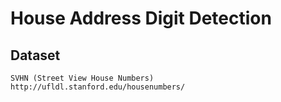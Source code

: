 # House Address Digit Detection

## Dataset
    SVHN (Street View House Numbers)
    http://ufldl.stanford.edu/housenumbers/